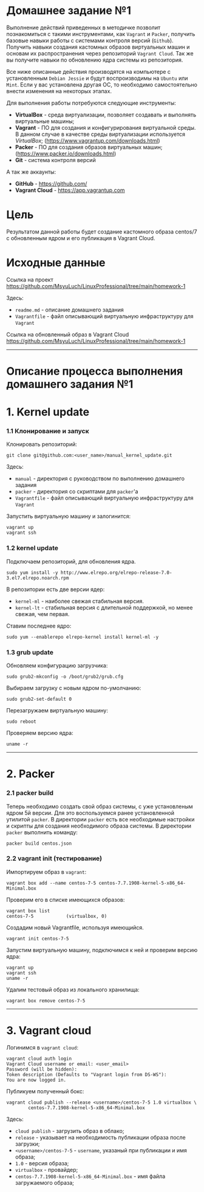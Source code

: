 # **Домашнее задание №1**

Выполнение действий приведенных в методичке позволит познакомиться с такими инструментами, как `Vagrant` и `Packer`, получить базовые навыки работы с системами контроля версий (`Github`). Получить навыки создания кастомных образов виртуальных машин и основам их распространения через репозиторий `Vagrant Cloud`. Так же вы получите навыки по обновлению ядра системы из репозитория.

Все ниже описанные действия производятся на компьютере с установленным `Debian Jessie` и будут воспроизводимы на `Ubuntu` или `Mint`. Если у вас установлена другая ОС, то необходимо самостоятельно внести изменения на некоторых этапах.

Для выполнения работы потребуются следующие инструменты:

- **VirtualBox** - среда виртуализации, позволяет создавать и выполнять виртуальные машины;
- **Vagrant** - ПО для создания и конфигурирования виртуальной среды. В данном случае в качестве среды виртуализации используется *VirtualBox*; (https://www.vagrantup.com/downloads.html)
- **Packer** - ПО для создания образов виртуальных машин; (https://www.packer.io/downloads.html)
- **Git** - система контроля версий

А так же аккаунты:

- **GitHub** - https://github.com/
- **Vagrant Cloud** - https://app.vagrantup.com

# **Цель**
 
Результатом данной работы будет создание кастомного образа centos/7 с обновленным ядром и его публикация в Vagrant Cloud.
 
# **Исходные данные**

Ссылка на проект https://github.com/MsyuLuch/LinuxProfessional/tree/main/homework-1

Здесь:
- `readme.md` - описание домашнего задания
- `Vagrantfile` - файл описывающий виртуальную инфраструктуру для `Vagrant`

Ссылка на обновленный образ в Vagrant Cloud https://github.com/MsyuLuch/LinuxProfessional/tree/main/homework-1

---
# **Описание процесса выполнения домашнего задания №1**

# **1. Kernel update**

### **1.1 Клонирование и запуск**

Клонировать репозиторий:
```
git clone git@github.com:<user_name>/manual_kernel_update.git
```
Здесь:
- `manual` - директория с руководством по выполнению домашнего задания
- `packer` - директория со скриптами для `packer`'а
- `Vagrantfile` - файл описывающий виртуальную инфраструктуру для `Vagrant`

Запустить виртуальную машину и залогинится:
```
vagrant up
vagrant ssh
```

### **1.2 kernel update**

Подключаем репозиторий, для обновления ядра.
```
sudo yum install -y http://www.elrepo.org/elrepo-release-7.0-3.el7.elrepo.noarch.rpm
```

В репозитории есть две версии ядер:
 - `kernel-ml` - наиболее свежая стабильная версия.
 - `kernel-lt` - стабильная версия с длительной поддержкой, но менее свежая, чем первая.

Ставим последнее ядро:
```
sudo yum --enablerepo elrepo-kernel install kernel-ml -y
```

### **1.3 grub update**

Обновляем конфигурацию загрузчика:
```
sudo grub2-mkconfig -o /boot/grub2/grub.cfg
```
Выбираем загрузку с новым ядром по-умолчанию:
```
sudo grub2-set-default 0
```
Перезагружаем виртуальную машину:
```
sudo reboot
```

Проверяем версию ядра:
```
uname -r
```

---

# **2. Packer**

### **2.1 packer build**
Теперь необходимо создать свой образ системы, с уже установленым ядром 5й версии. Для это воспользуемся ранее установленной утилитой `packer`. В директории `packer` есть все необходимые настройки и скрипты для создания необходимого образа системы.
В директории `packer` выполнить команду:
```
packer build centos.json
```

### **2.2 vagrant init (тестирование)**
Импортируем образ в `vagrant`:
```
vagrant box add --name centos-7-5 centos-7.7.1908-kernel-5-x86_64-Minimal.box
```
Проверим его в списке имеющихся образов:
```
vagrant box list
centos-7-5            (virtualbox, 0)
```

Создадим новый Vagrantfile, используя имеющийся. 
```
vagrant init centos-7-5
```
Запустим виртуальную машину, подключимся к ней и проверим версию ядра:

```
vagrant up
vagrant ssh    
uname -r
```

Удалим тестовый образ из локального хранилища:
```
vagrant box remove centos-7-5
```
---
# **3. Vagrant cloud**

Логинимся в `vagrant cloud`:
```
vagrant cloud auth login
Vagrant Cloud username or email: <user_email>
Password (will be hidden): 
Token description (Defaults to "Vagrant login from DS-WS"):
You are now logged in.
```
Публикуем полученный бокс:
```
vagrant cloud publish --release <username>/centos-7-5 1.0 virtualbox \
        centos-7.7.1908-kernel-5-x86_64-Minimal.box
```
Здесь:
 - `cloud publish` - загрузить образ в облако;
 - `release` - указывает на необходимость публикации образа после загрузки;
 - `<username>/centos-7-5` - `username`, указаный при публикации и имя образа;
 - `1.0` - версия образа;
 - `virtualbox` - провайдер;
 - `centos-7.7.1908-kernel-5-x86_64-Minimal.box` - имя файла загружаемого образа;
